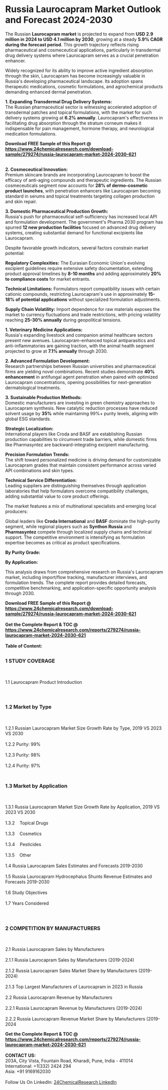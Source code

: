 <h1>Russia Laurocapram Market Outlook and Forecast 2024-2030</h1><p>The Russian <strong>Laurocapram market</strong> is projected to expand from <strong>USD 2.9 million in 2024 to USD 4.1 million by 2030</strong>, growing at a steady <strong>5.9% CAGR during the forecast period</strong>. This growth trajectory reflects rising pharmaceutical and cosmeceutical applications, particularly in transdermal drug delivery systems where Laurocapram serves as a crucial penetration enhancer.</p><p>Widely recognized for its ability to improve active ingredient absorption through the skin, Laurocapram has become increasingly valuable in Russia's developing pharmaceutical landscape. Its adoption spans therapeutic medications, cosmetic formulations, and agrochemical products demanding enhanced dermal penetration.</p><p><strong>1. Expanding Transdermal Drug Delivery Systems:</strong><br>
The Russian pharmaceutical sector is witnessing accelerated adoption of transdermal patches and topical formulations, with the market for such delivery systems growing at <strong>6.2% annually</strong>. Laurocapram's effectiveness in facilitating drug absorption through the stratum corneum makes it indispensable for pain management, hormone therapy, and neurological medication formulations.</p><div><b>Download FREE Sample of this Report @ 
            <a href="https://www.24chemicalresearch.com/download-sample/279274/russia-laurocapram-market-2024-2030-621">
            https://www.24chemicalresearch.com/download-sample/279274/russia-laurocapram-market-2024-2030-621</a></b></div><br><p><strong>2. Cosmeceutical Innovation:</strong><br>
Premium skincare brands are incorporating Laurocapram to boost the efficacy of anti-aging compounds and therapeutic ingredients. The Russian cosmeceuticals segment now accounts for <strong>28% of dermo-cosmetic product launches</strong>, with penetration enhancers like Laurocapram becoming standard in serums and topical treatments targeting collagen production and skin repair.</p><p><strong>3. Domestic Pharmaceutical Production Growth:</strong><br>
Russia's push for pharmaceutical self-sufficiency has increased local API and formulation development. The government's Pharma 2030 program has spurred <strong>12 new production facilities</strong> focused on advanced drug delivery systems, creating substantial demand for functional excipients like Laurocapram.</p><p>Despite favorable growth indicators, several factors constrain market potential:</p><p><strong>Regulatory Complexities:</strong> The Eurasian Economic Union's evolving excipient guidelines require extensive safety documentation, extending product approval timelines by <strong>8-10 months</strong> and adding approximately <strong>20% to compliance costs</strong> for market entrants.</p><p><strong>Technical Limitations:</strong> Formulators report compatibility issues with certain cationic compounds, restricting Laurocapram's use in approximately <strong>15-18% of potential applications</strong> without specialized formulation adjustments.</p><p><strong>Supply Chain Volatility:</strong> Import dependence for raw materials exposes the market to currency fluctuations and trade restrictions, with pricing volatility reaching <strong>25-30% annually</strong> during geopolitical tensions.</p><p><strong>1. Veterinary Medicine Applications:</strong><br>
Russia's expanding livestock and companion animal healthcare sectors present new avenues. Laurocapram-enhanced topical antiparasitics and anti-inflammatories are gaining traction, with the animal health segment projected to grow at <strong>7.1% annually</strong> through 2030.</p><p><strong>2. Advanced Formulation Development:</strong><br>
Research partnerships between Russian universities and pharmaceutical firms are yielding novel combinations. Recent studies demonstrate <strong>40% enhancement</strong> in antifungal agent penetration when paired with optimized Laurocapram concentrations, opening possibilities for next-generation dermatological treatments.</p><p><strong>3. Sustainable Production Methods:</strong><br>
Domestic manufacturers are investing in green chemistry approaches to Laurocapram synthesis. New catalytic reduction processes have reduced solvent usage by <strong>35%</strong> while maintaining 99%+ purity levels, aligning with global ESG standards.</p><p><strong>Strategic Localization:</strong><br>
	International players like Croda and BASF are establishing Russian production capabilities to circumvent trade barriers, while domestic firms like Pharmasyntez are backward-integrating excipient manufacturing.</p><p><strong>Precision Formulation Trends:</strong><br>
	The shift toward personalized medicine is driving demand for customizable Laurocapram grades that maintain consistent performance across varied API combinations and skin types.</p><p><strong>Technical Service Differentiation:</strong><br>
	Leading suppliers are distinguishing themselves through application laboratories that help formulators overcome compatibility challenges, adding substantial value to core product offerings.</p><p>The market features a mix of multinational specialists and emerging local producers:</p><p>Global leaders like <strong>Croda International</strong> and <strong>BASF</strong> dominate the high-purity segment, while regional players such as <strong>Synthon Russia</strong> and <strong>Pharmasyntez</strong> compete through localized supply chains and technical support. The competitive environment is intensifying as formulation expertise becomes as critical as product specifications.</p><p><strong>By Purity Grade:</strong></p><p><strong>By Application:</strong></p><p>This analysis draws from comprehensive research on Russia's Laurocapram market, including import/flow tracking, manufacturer interviews, and formulation trends. The complete report provides detailed forecasts, competitive benchmarking, and application-specific opportunity analysis through 2030.</p><div><b>Download FREE Sample of this Report @ 
            <a href="https://www.24chemicalresearch.com/download-sample/279274/russia-laurocapram-market-2024-2030-621">
            https://www.24chemicalresearch.com/download-sample/279274/russia-laurocapram-market-2024-2030-621</a></b></div><br><div><b>Get the Complete Report & TOC @ 
            <a href="https://www.24chemicalresearch.com/reports/279274/russia-laurocapram-market-2024-2030-621">
            https://www.24chemicalresearch.com/reports/279274/russia-laurocapram-market-2024-2030-621</a></b></div><br>
            <b>Table of Content:</b><p><h2><span style="font-size:16px"><strong>1 STUDY COVERAGE</strong></span></h2><br />
<p>1.1 Laurocapram Product Introduction</p><br />
<h2><span style="font-size:16px"><strong>1.2 Market by Type</strong></span></h2><br />
<p>1.2.1 Russian Laurocapram Market Size Growth Rate by Type, 2019 VS 2023 VS 2030<br /><br />
1.2.2 Purity: 99%&nbsp;&nbsp; &nbsp;<br /><br />
1.2.3 Purity: 98%<br /><br />
1.2.4 Purity: 97%<br /><br />
<h2><span style="font-size:16px"><strong>1.3 Market by Application</strong></span></h2><br />
<p>1.3.1 Russia Laurocapram Market Size Growth Rate by Application, 2019 VS 2023 VS 2030<br /><br />
1.3.2&nbsp;&nbsp; &nbsp;Topical Drugs<br /><br />
1.3.3&nbsp;&nbsp; &nbsp;Cosmetics<br /><br />
1.3.4&nbsp;&nbsp; &nbsp;Pesticides<br /><br />
1.3.5&nbsp;&nbsp; &nbsp;Other<br /><br />
1.4 Russia Laurocapram Sales Estimates and Forecasts 2019-2030<br /><br />
1.5 Russia Laurocapram Hydrocephalus Shunts Revenue Estimates and Forecasts 2019-2030<br /><br />
1.6 Study Objectives<br /><br />
1.7 Years Considered</p><br />
<h2><span style="font-size:16px"><strong>2 COMPETITION BY MANUFACTURERS</strong></span></h2><br />
<p>2.1 Russia Laurocapram Sales by Manufacturers<br /><br />
2.1.1 Russia Laurocapram Sales by Manufacturers (2019-2024)<br /><br />
2.1.2 Russia Laurocapram Sales Market Share by Manufacturers (2019-2024)<br /><br />
2.1.3 Top Largest Manufacturers of Laurocapram in 2023 in Russia<br /><br />
2.2 Russia Laurocapram Revenue by Manufacturers<br /><br />
2.2.1 Russia Laurocapram Revenue by Manufacturers (2019-2024)<br /><br />
2.2.2 Russia Laurocapram Revenue Market Share by Manufacturers (2019-2024</p><div><b>Get the Complete Report & TOC @ 
            <a href="https://www.24chemicalresearch.com/reports/279274/russia-laurocapram-market-2024-2030-621">
            https://www.24chemicalresearch.com/reports/279274/russia-laurocapram-market-2024-2030-621</a></b></div><br><b>CONTACT US:</b><br>
            203A, City Vista, Fountain Road, Kharadi, Pune, India - 411014<br>
            International: +1(332) 2424 294<br>
            Asia: +91 9169162030 <br><br>
            Follow Us On LinkedIn: <a href="https://www.linkedin.com/company/24chemicalresearch/">24ChemicalResearch LinkedIn</a>